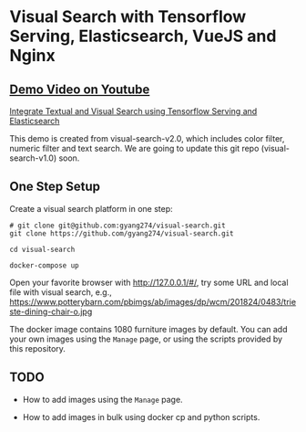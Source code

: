 # Visual Search with Tensorflow Serving, Elasticsearch, VueJS and Nginx

## [Demo Video on Youtube](https://www.youtube.com/watch?v=f_ZRX3mC6RI&t=1s)

[Integrate Textual and Visual Search using Tensorflow Serving and Elasticsearch](https://www.youtube.com/watch?v=f_ZRX3mC6RI&t=1s)

This demo is created from visual-search-v2.0, which includes color filter, numeric filter and text search. We are going to update this git repo (visual-search-v1.0) soon.

## One Step Setup 

Create a visual search platform in one step:

```
# git clone git@github.com:gyang274/visual-search.git
git clone https://github.com/gyang274/visual-search.git

cd visual-search

docker-compose up
```

Open your favorite browser with http://127.0.0.1/#/, try some URL and local file with visual search, e.g., https://www.potterybarn.com/pbimgs/ab/images/dp/wcm/201824/0483/trieste-dining-chair-o.jpg

The docker image contains 1080 furniture images by default. You can add your own images using the `Manage` page, or using the scripts provided by this repository. 

## TODO

- How to add images using the `Manage` page.

- How to add images in bulk using docker cp and python scripts.


